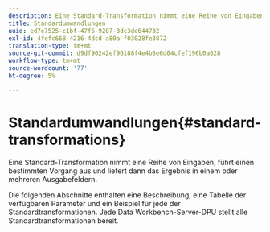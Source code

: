 ```yaml
---
description: Eine Standard-Transformation nimmt eine Reihe von Eingaben, führt einen bestimmten Vorgang aus und liefert dann das Ergebnis in einem oder mehreren Ausgabefeldern.
title: Standardumwandlungen
uuid: ed7e7525-c1bf-47f6-9287-3dc3de644732
exl-id: 4fefc668-4216-4dcd-a80a-f03028fe3872
translation-type: tm+mt
source-git-commit: d9df90242ef96188f4e4b5e6d04cfef196b0a628
workflow-type: tm+mt
source-wordcount: '77'
ht-degree: 5%

---
```


# Standardumwandlungen{#standard-transformations}

Eine Standard-Transformation nimmt eine Reihe von Eingaben, führt einen bestimmten Vorgang aus und liefert dann das Ergebnis in einem oder mehreren Ausgabefeldern.

Die folgenden Abschnitte enthalten eine Beschreibung, eine Tabelle der verfügbaren Parameter und ein Beispiel für jede der Standardtransformationen. Jede Data Workbench-Server-DPU stellt alle Standardtransformationen bereit.
